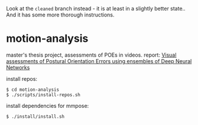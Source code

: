 Look at the `cleaned` branch instead - it is at least in a slightly better state.. And it has some more thorough instructions.

# motion-analysis

master's thesis project, assessments of POEs in videos.
report: [Visual assessments of Postural Orientation Errors using ensembles of Deep Neural Networks](https://github.com/filipkro/motion-analysis/blob/master/tex/mt-motion-analysis.pdf)

install repos:
```
$ cd motion-analysis
$ ./scripts/install-repos.sh
```

install dependencies for mmpose:
```
$ ./install/install.sh
```
